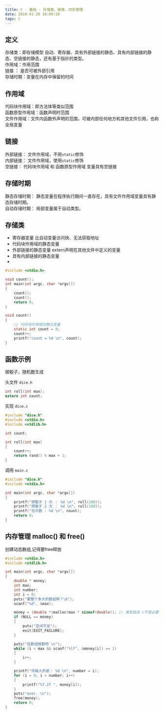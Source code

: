```yaml
---
title: C - 基础 - 存储类、链接、内存管理
date: 2018-01-26 10:09:20
tags: C
---
```


## 定义

存储类：即存储模型 自动、寄存器、具有外部链接的静态、具有内部链接的静态、空链接的静态，还有基于指针的类型。  
作用域：作用范围  
链接  ： 是否可被外部引用  
存储时期：变量在内存中保留的时间  

## 作用域

代码块作用域：即方法体等类似范围  
函数原型作用域：函数声明时范围  
文件作用域：文件内函数外声明的范围，可被内部任何地方和其他文件引用，也称全局变量  

## 链接

外部链接： 文件作用域，不用`static`修饰  
内部链接： 文件作用域，使用`static`修饰  
空链接：   代码块作用域 和 函数原型作用域 变量具有空链接  

## 存储时期

静态存储时期： 静态变量在程序执行期间一直存在，具有文件作用域变量具有静态存储时期。  
自动存储时期： 局部变量属于自动类型。

## 存储类

- 寄存器变量 比自动变量访问快、无法获取地址
- 代码块作用域的静态变量
- 外部链接的静态变量 extern声明在其他文件中定义的变量
- 具有内部链接的静态变量
- 

```C
#include <stdio.h>

void count();
int main(int argc, char *argv[])
{
	count();
	count();
	return 0;
}

void count()
{
    // 代码块作用域的静态变量
	static int count = 0;
	count++;
	printf("count = %d \n", count);
}
```


## 函数示例

掷骰子，随机数生成

头文件 `dice.h`


```C
int roll(int max);
extern int count;
```

实现 `dice.c`


```C
#include "dice.h"
#include <stdio.h>
#include <stdlib.h>

int count;

int roll(int max)
{
	count++;
	return rand() % max + 1;
}
```

调用 `main.c`


```C
#include "dice.h"
#include <stdio.h>

int main(int argc, char *argv[])
{
	printf("掷骰子 1 次 ： %d \n", roll(100));
	printf("掷骰子 2 次 ： %d \n", roll(100));
	printf("总次数 : %d \n", count);
	return 0;
}

```

## 内存管理 malloc() 和 free()

创建动态数组,记得要free释放

```C
#include <stdio.h>
#include <stdlib.h>

int main(int argc, char *argv[])
{
	double * money;
	int max;
	int number;
	int i = 0;
	puts("要整个多大的数组啊？\b");
	scanf("%d", &max);

	money = (double *)malloc(max * sizeof(double)); // 类型指派 c不是必要，c艹必要
	if (NULL == money)
	{
		puts("空间不足");
		exit(EXIT_FAILURE);
	}

	puts("往数组放数吧 \n");
	while (i < max && scanf("%lf", &money[i]) == 1)
	{
		i++;
	}

	printf("你输入的是： %d \n", number = i);
	for (i = 0; i < number; i++)
	{
		printf("%7.2f ", money[i]);
	}
	puts("over. \n");
	free(money);
	return 0;
}

```